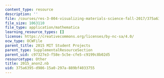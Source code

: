 ```yaml
---
content_type: resource
description: ''
file: /courses/res-3-004-visualizing-materials-science-fall-2017/375a6395d98615a0297a889bf4033755_2015_anon2.nb
file_size: 1063110
file_type: application/mathematica
learning_resource_types: []
license: https://creativecommons.org/licenses/by-nc-sa/4.0/
ocw_type: OCWFile
parent_title: 2015 MIT Student Projects
parent_type: SupplementalResourceSection
parent_uid: c97327e3-f58e-5c5e-cfe5-c9199c8b02d5
resourcetype: Other
title: 2015_anon2.nb
uid: 375a6395-d986-15a0-297a-889bf4033755
---
```

